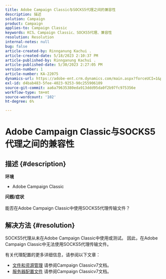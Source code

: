 ```yaml
---
title: Adobe Campaign Classic与SOCKS5代理之间的兼容性
description: 描述
solution: Campaign
product: Campaign
applies-to: Campaign Classic
keywords: KCS、Campaign Classic、SOCKS5代理、兼容性
resolution: Resolution
internal-notes: null
bug: false
article-created-by: Rinnganung Kachui .
article-created-date: 5/18/2023 2:10:37 PM
article-published-by: Rinnganung Kachui .
article-published-date: 5/30/2023 2:27:05 PM
version-number: 1
article-number: KA-22075
dynamics-url: https://adobe-ent.crm.dynamics.com/main.aspx?forceUCI=1&pagetype=entityrecord&etn=knowledgearticle&id=b10cebbe-85f5-ed11-8848-6045bd0063aa
exl-id: d4bab483-5fee-4023-9253-90c255906109
source-git-commit: aa6a79635380eda913ddd95da0f2b97fc975356e
workflow-type: tm+mt
source-wordcount: '102'
ht-degree: 6%

---
```


# Adobe Campaign Classic与SOCKS5代理之间的兼容性

## 描述 {#description}

<b>环境</b>
- Adobe Campaign Classic

<b>问题/症状</b><br><br>能否在Adobe Campaign Classic中使用SOCKS5代理传输文件？<br>

## 解决方法 {#resolution}


SOCKS5代理从未在Adobe Campaign Classic中使用或测试。 因此，在Adobe Campaign Classic中无法使用SOCKS5代理传输文件。

有关代理配置的更多详细信息，请参阅以下文章：

- [文件和资源管理](https://experienceleague.adobe.com/docs/campaign-classic/using/installing-campaign-classic/additional-configurations/file-res-management.html) 请参阅Campaign Classicv7文档。
- [服务器配置文件](https://experienceleague.adobe.com/docs/campaign-classic/using/installing-campaign-classic/appendices/the-server-configuration-file.html) 请参阅Campaign Classicv7文档。
